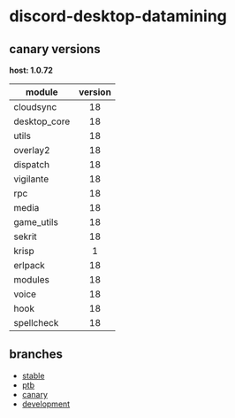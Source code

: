 # discord-desktop-datamining

## canary versions

**host: 1.0.72**

| module | version |
| ------ | :-----: |
| cloudsync | 18 |
| desktop_core | 18 |
| utils | 18 |
| overlay2 | 18 |
| dispatch | 18 |
| vigilante | 18 |
| rpc | 18 |
| media | 18 |
| game_utils | 18 |
| sekrit | 18 |
| krisp | 1 |
| erlpack | 18 |
| modules | 18 |
| voice | 18 |
| hook | 18 |
| spellcheck | 18 |

## branches

- [stable](https://github.com/OpenAsar/discord-desktop-datamining/tree/stable)
- [ptb](https://github.com/OpenAsar/discord-desktop-datamining/tree/ptb)
- [canary](https://github.com/OpenAsar/discord-desktop-datamining/tree/canary)
- [development](https://github.com/OpenAsar/discord-desktop-datamining/tree/development)
